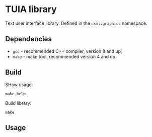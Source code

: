 # TUIA library

Text user interface library. Defined in the `usm::graphics` namespace.

## Dependencies

* `gcc` - recommended C++ compiler, version 8 and up;
* `make` - make tool, recommended version 4 and up.

## Build

SHow usage:

```shell
make help
```

Build library:

```shell
make
```

## Usage
